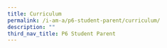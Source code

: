 ```yaml
---
title: Curriculum
permalink: /i-am-a/p6-student-parent/curriculum/
description: ""
third_nav_title: P6 Student Parent
---
```

